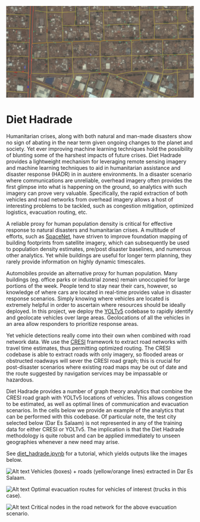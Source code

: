 ![Alt text](/figs/header.png?raw=true "")

# Diet Hadrade

Humanitarian crises, along with both natural and man-made disasters show no sign of abating in the near term given ongoing changes to the planet and society. Yet ever improving machine learning techniques hold the possibility of blunting some of the harshest impacts of future crises.  Diet Hadrade provides a lightweight mechanism for leveraging remote sensing imagery and machine learning techniques to aid in humanitarian assistance and disaster response (HADR) in in austere environments. In a disaster scenario where communications are unreliable, overhead imagery often provides the first glimpse into what is happening on the ground, so analytics with such imagery can prove very valuable.  Specifically, the rapid extraction of both vehicles and road networks from overhead imagery allows a host of interesting problems to be tackled, such as congestion mitigation, optimized logistics, evacuation routing, etc.  

A reliable proxy for human population density is critical for effective response to natural disasters and humanitarian crises. A multitude of efforts, such as [SpaceNet](https://spacenet.ai), have striven to improve foundation mapping of building footprints from satellite imagery, which can subsequently be used to population density estimates, pre/post disaster baselines, and numerous other analytics.  Yet while buildings are useful for longer term planning, they rarely provide  information on highly dynamic timescales.  

Automobiles provide an alternative proxy for human population.  Many buildings (eg. office parks or industrial zones) remain unoccupied for large portions of the week.  People tend to stay near their cars, however, so knowledge of where cars are located in real-time provides value in disaster response scenarios.  Simply knowing where vehicles are located is extremely helpful in order to ascertain where resources should be ideally deployed.  In this project, we deploy the [YOLTv5](https://github.com/avanetten/yoltv5) codebase to rapidly identify and geolocate vehicles over large areas.  Geolocations of all the vehicles in an area allow responders to prioritize response areas.

Yet vehicle detections really come into their own when combined with road network data.  We use the [CRESI](https://github.com/avanetten/cresi) framework to extract road networks with travel time estimates, thus permitting optimized routing.  The CRESI codebase is able to extract roads with only imagery, so flooded areas or obstructed roadways will sever the CRESI road graph; this is crucial for post-disaster scenarios where existing road maps may be out of date and the route suggested by navigation services may be impassable or hazardous.  

Diet Hadrade provides a number of graph theory analytics that combine the CRESI road graph with YOLTv5 locations of vehicles.  This allows congestion to be estimated, as well as optimal lines of communication and evacuation scenarios.  In the cells below we provide an example of the analytics that can be performed with this codebase.  Of particular note, the test city selected below (Dar Es Salaam) is not represented in any of the training data for either CRESI or YOLTv5.  The implication is that the Diet Hadrade methodology is quite robust and can be applied immediately to unseen geographies whenever a new need may arise.

See [diet_hadrade.ipynb](https://github.com/avanetten/diet_hadrade/blob/main/notebooks/diet_hadrade.ipynb) for a tutorial, which yields outputs like the images below.

![Alt text](/figs/cars+roads0.png?raw=true "")
Vehicles (boxes) + roads (yellow/orange lines) extracted in Dar Es Salaam.

![Alt text](/figs/evac0.png?raw=true "")
Optimal evacuation routes for vehicles of interest (trucks in this case).

![Alt text](/figs/crit_nodes0.png?raw=true "")
Critical nodes in the road network for the above evacuation scenario.




